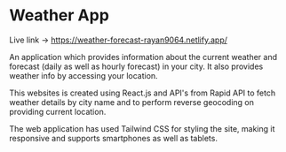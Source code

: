 # Weather App

Live link -> https://weather-forecast-rayan9064.netlify.app/

An application which provides information about the current weather and forecast (daily as well as hourly forecast) in your city. It also provides weather info by accessing your location.

This websites is created using React.js and API's from Rapid API to fetch weather details by city name and to perform reverse geocoding on providing current location.

The web application has used Tailwind CSS for styling the site, making it responsive and supports smartphones as well as tablets.
 
